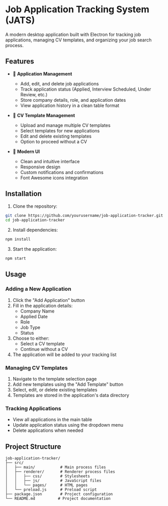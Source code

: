 # Job Application Tracking System (JATS)

A modern desktop application built with Electron for tracking job applications, managing CV templates, and organizing your job search process.


## Features

- 📝 **Application Management**
  - Add, edit, and delete job applications
  - Track application status (Applied, Interview Scheduled, Under Review, etc.)
  - Store company details, role, and application dates
  - View application history in a clean table format

- 📄 **CV Template Management**
  - Upload and manage multiple CV templates
  - Select templates for new applications
  - Edit and delete existing templates
  - Option to proceed without a CV

- 🎨 **Modern UI**
  - Clean and intuitive interface
  - Responsive design
  - Custom notifications and confirmations
  - Font Awesome icons integration

## Installation

1. Clone the repository:
```bash
git clone https://github.com/yourusername/job-application-tracker.git
cd job-application-tracker
```

2. Install dependencies:
```bash
npm install
```

3. Start the application:
```bash
npm start
```

## Usage

### Adding a New Application
1. Click the "Add Application" button
2. Fill in the application details:
   - Company Name
   - Applied Date
   - Role
   - Job Type
   - Status
3. Choose to either:
   - Select a CV template
   - Continue without a CV
4. The application will be added to your tracking list

### Managing CV Templates
1. Navigate to the template selection page
2. Add new templates using the "Add Template" button
3. Select, edit, or delete existing templates
4. Templates are stored in the application's data directory

### Tracking Applications
- View all applications in the main table
- Update application status using the dropdown menu
- Delete applications when needed

## Project Structure

```
job-application-tracker/
├── src/
│   ├── main/           # Main process files
│   ├── renderer/       # Renderer process files
│   │   ├── css/        # Stylesheets
│   │   ├── js/         # JavaScript files
│   │   └── pages/      # HTML pages
│   └── preload.js      # Preload script
├── package.json        # Project configuration
└── README.md          # Project documentation
```
